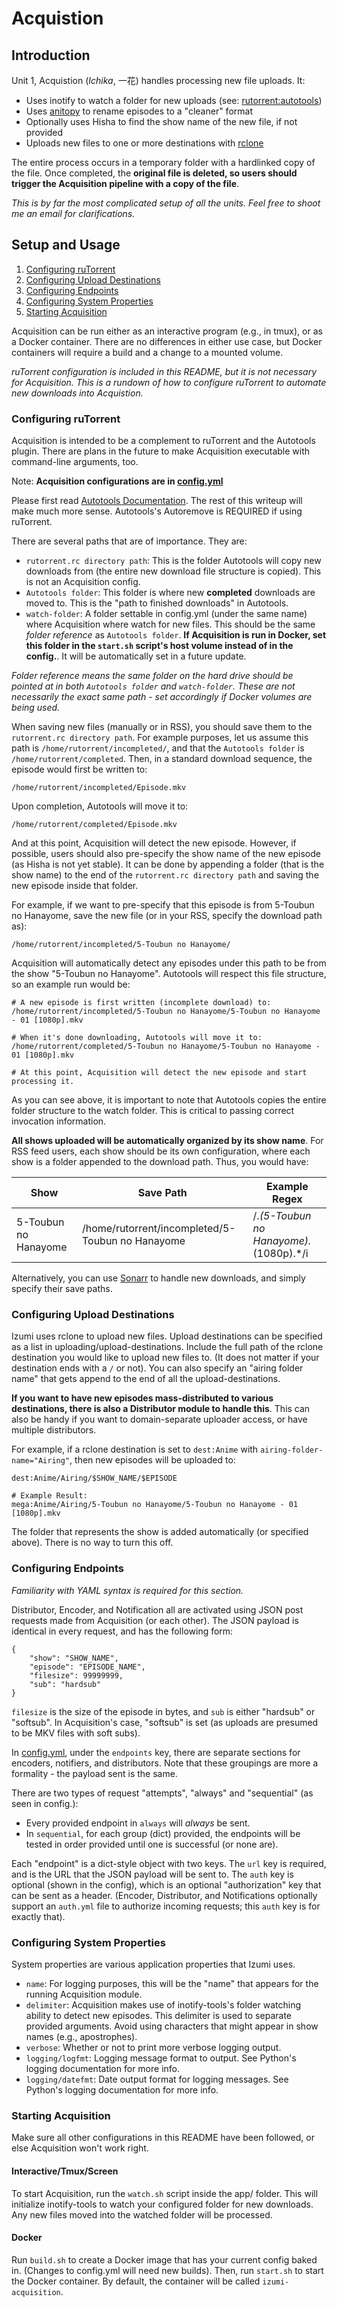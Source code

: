# Acquistion

## Introduction

Unit 1, Acquistion (*Ichika*, 一花) handles processing new file uploads. It:
- Uses inotify to watch a folder for new uploads (see: [rutorrent:autotools](https://github.com/Novik/ruTorrent/wiki/PluginAutotools))
- Uses [anitopy](https://github.com/igorcmoura/anitopy) to rename episodes to a "cleaner" format
- Optionally uses Hisha to find the show name of the new file, if not provided
- Uploads new files to one or more destinations with [rclone](https://rclone.org/)

The entire process occurs in a temporary folder with a hardlinked copy of the file. Once completed, the **original file is deleted, so users should trigger the Acquisition pipeline with a copy of the file**. 

*This is by far the most complicated setup of all the units. Feel free to shoot me an email for clarifications.*

## Setup and Usage

  1. [Configuring ruTorrent](#configuring-rutorrent)
  2. [Configuring Upload Destinations](#configuring-upload-destinations)
  3. [Configuring Endpoints](#configuring-endpoints)
  4. [Configuring System Properties](#configuring-system-properties)
  5. [Starting Acquisition](#starting-acquisition)


Acquisition can be run either as an interactive program (e.g., in tmux), or as a Docker container. There are no differences in either use case, but Docker containers will require a build and a change to a mounted volume. 

*ruTorrent configuration is included in this README, but it is not necessary for Acquisition. This is a rundown of how to configure ruTorrent to automate new downloads into Acquistion.*

### Configuring ruTorrent

Acquisition is intended to be a complement to ruTorrent and the Autotools plugin. There are plans in the future to make Acquisition executable with command-line arguments, too. 

Note: **Acquisition configurations are in [config.yml](./app/config.yml)**

Please first read [Autotools Documentation](https://github.com/Novik/ruTorrent/wiki/PluginAutotools). The rest of this writeup will make much more sense. Autotools's Autoremove is REQUIRED if using ruTorrent.

There are several paths that are of importance. They are:
- `rutorrent.rc directory path`: This is the folder Autotools will copy new downloads from (the entire new download file structure is copied). This is not an Acquisition config.
- `Autotools folder`: This folder is where new **completed** downloads are moved to. This is the "path to finished downloads" in Autotools.
- `watch-folder`: A folder settable in config.yml (under the same name) where Acquisition where watch for new files. This should be the same *folder reference* as `Autotools folder`. **If Acquisition is run in Docker, set this folder in the `start.sh` script's host volume instead of in the config.**. It will be automatically set in a future update.

*Folder reference means the same folder on the hard drive should be pointed at in both `Autotools folder` and `watch-folder`. These are not necessarily the exact same path - set accordingly if Docker volumes are being used.*

When saving new files (manually or in RSS), you should save them to the `rutorrent.rc directory path`. For example purposes, let us assume this path is `/home/rutorrent/incompleted/`, and that the `Autotools folder` is `/home/rutorrent/completed`.
Then, in a standard download sequence, the episode would first be written to:
```
/home/rutorrent/incompleted/Episode.mkv
```
Upon completion, Autotools will move it to:
```
/home/rutorrent/completed/Episode.mkv
```
And at this point, Acquisition will detect the new episode. However, if possible, users should also pre-specify the show name of the new episode (as Hisha is not yet stable). It can be done by appending a folder (that is the show name) to the end of the `rutorrent.rc directory path` and saving the new episode inside that folder.

For example, if we want to pre-specify that this episode is from 5-Toubun no Hanayome, save the new file (or in your RSS, specify the download path as):
```
/home/rutorrent/incompleted/5-Toubun no Hanayome/
```
Acquisition will automatically detect any episodes under this path to be from the show "5-Toubun no Hanayome". Autotools will respect this file structure, so an example run would be:

```
# A new episode is first written (incomplete download) to:
/home/rutorrent/incompleted/5-Toubun no Hanayome/5-Toubun no Hanayome - 01 [1080p].mkv

# When it's done downloading, Autotools will move it to:
/home/rutorrent/completed/5-Toubun no Hanayome/5-Toubun no Hanayome - 01 [1080p].mkv

# At this point, Acquisition will detect the new episode and start processing it.
```
As you can see above, it is important to note that Autotools copies the entire folder structure to the watch folder. This is critical to passing correct invocation information. 

**All shows uploaded will be automatically organized by its show name**. For RSS feed users, each show should be its own configuration, where each show is a folder appended to the download path. Thus, you would have:

| Show | Save Path | Example Regex |
| --- | --- | --- |
| 5-Toubun no Hanayome | /home/rutorrent/incompleted/5-Toubun no Hanayome | /.*(5-Toubun no Hanayome).*(1080p).*/i |

Alternatively, you can use [Sonarr](https://sonarr.tv/) to handle new downloads, and simply specify their save paths.

### Configuring Upload Destinations

Izumi uses rclone to upload new files. Upload destinations can be specified as a list in uploading/upload-destinations.
Include the full path of the rclone destination you would like to upload new files to. (It does not matter if your destination ends with a `/` or not).
You can also specify an "airing folder name" that gets append to the end of all the upload-destinations.

**If you want to have new episodes mass-distributed to various destinations, there is also a Distributor module to handle this**. This can also be handy if you want to domain-separate uploader access, or have multiple distributors.

For example, if a rclone destination is set to `dest:Anime` with `airing-folder-name="Airing"`, then new episodes will be uploaded to:
```
dest:Anime/Airing/$SHOW_NAME/$EPISODE

# Example Result:
mega:Anime/Airing/5-Toubun no Hanayome/5-Toubun no Hanayome - 01 [1080p].mkv
```
The folder that represents the show is added automatically (or specified above). There is no way to turn this off.

### Configuring Endpoints

*Familiarity with YAML syntax is required for this section.*

Distributor, Encoder, and Notification all are activated using JSON post requests made from Acquisition (or each other). The JSON payload is identical in every request, and has the following form:

```
{
	"show": "SHOW_NAME",
	"episode": "EPISODE_NAME",
	"filesize": 99999999,
	"sub": "hardsub"
}
```

`filesize` is the size of the episode in bytes, and `sub` is either "hardsub" or "softsub". In Acquisition's case, "softsub" is set (as uploads are presumed to be MKV files with soft subs).

In [config.yml](./app/config.yml), under the `endpoints` key, there are separate sections for encoders, notifiers, and distributors. Note that these groupings are more a formality - the payload sent is the same. 

There are two types of request "attempts", "always" and "sequential" (as seen in config.):
  - Every provided endpoint in `always` will *always* be sent. 
  - In `sequential`, for each group (dict) provided, the endpoints will be tested in order provided until one is successful (or none are).

Each "endpoint" is a dict-style object with two keys. The `url` key is required, and is the URL that the JSON payload will be sent to. The `auth` key is optional (shown in the config), which is an optional "authorization" key that can be sent as a header. (Encoder, Distributor, and Notifications optionally support an `auth.yml` file to authorize incoming requests; this `auth` key is for exactly that).

### Configuring System Properties

System properties are various application properties that Izumi uses.

  - `name`: For logging purposes, this will be the "name" that appears for the running Acquisition module.
  - `delimiter`: Acquisition makes use of inotify-tools's folder watching ability to detect new episodes. This delimiter is used to separate provided arguments. Avoid using characters that might appear in show names (e.g., apostrophes).
  - `verbose`: Whether or not to print more verbose logging output.
  - `logging/logfmt`: Logging message format to output. See Python's logging documentation for more info.
  - `logging/datefmt`: Date output format for logging messages. See Python's logging documentation for more info.

### Starting Acquisition

Make sure all other configurations in this README have been followed, or else Acquisition won't work right.

#### Interactive/Tmux/Screen

To start Acquisition, run the `watch.sh` script inside the app/ folder. This will initialize inotify-tools to watch your configured folder for new downloads. Any new files moved into the watched folder will be processed.

#### Docker

Run `build.sh` to create a Docker image that has your current config baked in. (Changes to config.yml will need new builds). Then, run `start.sh` to start the Docker container. By default, the container will be called `izumi-acquisition`.